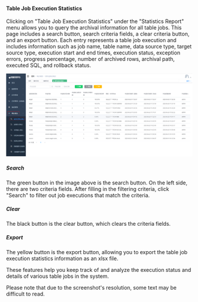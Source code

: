 #### Table Job Execution Statistics

Clicking on "Table Job Execution Statistics" under the "Statistics Report" menu allows you to query the archival information for all table jobs. This page includes a search button, search criteria fields, a clear criteria button, and an export button. Each entry represents a table job execution and includes information such as job name, table name, data source type, target source type, execution start and end times, execution status, exception errors, progress percentage, number of archived rows, archival path, executed SQL, and rollback status.

![image-20230621110252096](../../../images/whaleal-data-images/image-20230621110252096.png)

##### Search

The green button in the image above is the search button. On the left side, there are two criteria fields. After filling in the filtering criteria, click "Search" to filter out job executions that match the criteria.

##### Clear

The black button is the clear button, which clears the criteria fields.

##### Export

The yellow button is the export button, allowing you to export the table job execution statistics information as an xlsx file.

These features help you keep track of and analyze the execution status and details of various table jobs in the system.

Please note that due to the screenshot's resolution, some text may be difficult to read.
